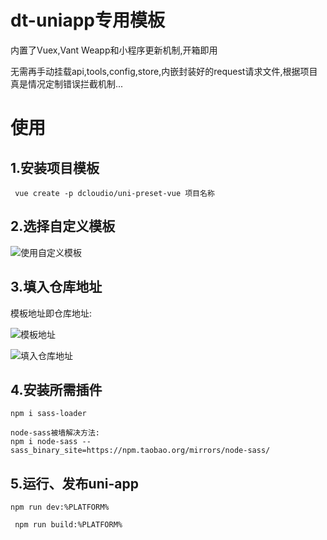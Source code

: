 # dt-uniapp专用模板

内置了Vuex,Vant Weapp和小程序更新机制,开箱即用

无需再手动挂载api,tools,config,store,内嵌封装好的request请求文件,根据项目真是情况定制错误拦截机制...

# 使用

## 1.安装项目模板

`` vue create -p dcloudio/uni-preset-vue 项目名称``

## 2.选择自定义模板

![使用自定义模板](https://i.loli.net/2020/06/22/BaJomUEzZqPVCRA.png)

## 3.填入仓库地址

模板地址即仓库地址:

![模板地址](http://yanxuan.nosdn.127.net/46ea1808bbeff69a0f9fe601b878287c.png)

![填入仓库地址](http://yanxuan.nosdn.127.net/f2322eb9f87d15eb41afc2bfcb4dffca.png)

## 4.安装所需插件

```npm i sass-loader ```

```
node-sass被墙解决方法:
npm i node-sass --sass_binary_site=https://npm.taobao.org/mirrors/node-sass/
```

## 5.运行、发布uni-app

``npm run dev:%PLATFORM%``

`` npm run build:%PLATFORM%``

